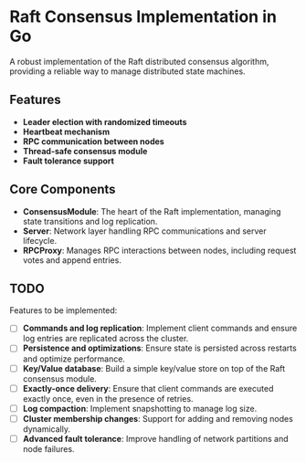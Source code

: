 # Raft Consensus Implementation in Go

A robust implementation of the Raft distributed consensus algorithm, providing a reliable way to manage distributed state machines.

## Features

- **Leader election with randomized timeouts**
- **Heartbeat mechanism**
- **RPC communication between nodes**
- **Thread-safe consensus module**
- **Fault tolerance support**

## Core Components

- **ConsensusModule**: The heart of the Raft implementation, managing state transitions and log replication.
- **Server**: Network layer handling RPC communications and server lifecycle.
- **RPCProxy**: Manages RPC interactions between nodes, including request votes and append entries.

## TODO

Features to be implemented:

- [ ] **Commands and log replication**: Implement client commands and ensure log entries are replicated across the cluster.
- [ ] **Persistence and optimizations**: Ensure state is persisted across restarts and optimize performance.
- [ ] **Key/Value database**: Build a simple key/value store on top of the Raft consensus module.
- [ ] **Exactly-once delivery**: Ensure that client commands are executed exactly once, even in the presence of retries.
- [ ] **Log compaction**: Implement snapshotting to manage log size.
- [ ] **Cluster membership changes**: Support for adding and removing nodes dynamically.
- [ ] **Advanced fault tolerance**: Improve handling of network partitions and node failures.
